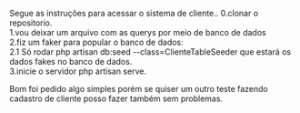 Segue as instruções para acessar o sistema de cliente.. 
0.clonar o repositorio.<br> 
1.vou deixar um arquivo com as querys por meio de banco de dados<br> 
2.fiz um faker para popular o banco de dados:<br> 
2.1 Só rodar php artisan db:seed --class=ClienteTableSeeder que estará os dados fakes no banco de dados.<br> 
3.inicie o servidor php artisan serve.<br>

Bom foi pedido algo simples porém se quiser um outro teste fazendo cadastro de cliente posso fazer também sem problemas.
